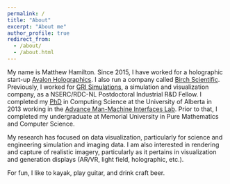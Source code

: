 ```yaml
---
permalink: /
title: "About"
excerpt: "About me"
author_profile: true
redirect_from: 
  - /about/
  - /about.html
---
```


My name is Matthew Hamilton. Since 2015, I have worked for a holographic start-up [Avalon Holographics](https://www.avalonholographics.com/). 
I also run a company called [Birch Scientific](http://www.birchscientific.com/).
Previously, I worked for [GRI Simulations](https://www.grisim.com/), a simulation and visualization company, as a NSERC/RDC-NL Postdoctoral Industrial R&D
Fellow.
I completed my [PhD](https://era.library.ualberta.ca/items/4507a7c6-dffc-459e-b217-bc12d05e4fe3) in Computing Science at the University of Alberta in 2013 working in the [Advance Man-Machine Interfaces Lab](https://spaces.facsci.ualberta.ca/ammi/).
Prior to that, I completed my undergraduate at Memorial University in Pure Mathematics and Computer Science.

My research has focused on data visualization, particularly for science and engineering simulation and imaging data. I am also interested in rendering and capture of realistic imagery, particularly as it pertains
in visualization and generation displays (AR/VR, light field, holographic, etc.).

For fun, I like to kayak, play guitar, and drink craft beer.

 
